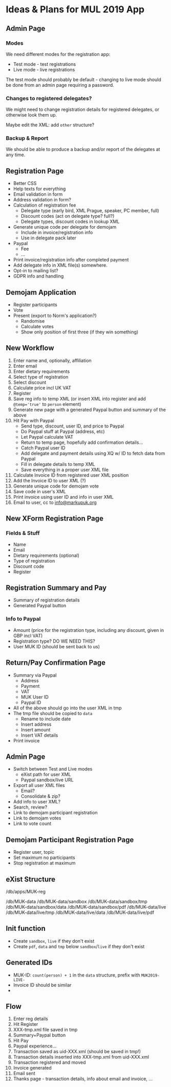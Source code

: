 # Ideas & Plans for MUL 2019 App


## Admin Page

### Modes

We need different modes for the registration app:

* Test mode - test registrations
* Live mode - live registrations

The test mode should probably be default - changing to live mode should be done from an admin page requiring a password.


### Changes to registered delegates?

We might need to change registration details for registered delegates, or otherwise look them up.

Maybe edit the XML: add `other` structure?


### Backup & Report

We should be able to produce a backup and/or report of the delegates at any time.


## Registration Page

* Better CSS
* Help texts for everything
* Email validation in form
* Address validation in form?
* Calculation of registration fee
    - Delegate type (early bird, XML Prague, speaker, PC member, full)
    - Discount codes (act on delegate type? full?)
    - Delegate types, discount codes in lookup XML
* Generate unique code per delegate for demojam
    - Include in invoice/registration info
    - Use in delegate pack later
* Paypal
    - Fee
    - ...
* Print invoice/registration info after completed payment
* Add delegate info in XML file(s) somewhere.
* Opt-in to mailing list?
* GDPR info  and handling


## Demojam Application

* Register participants
* Vote
* Present (export to Norm's application?)
    - Randomise
    - Calculate votes
    - Show only position of first three (if they win something)


## New Workflow

1. Enter name and, optionally, affiliation
2. Enter email
3. Enter dietary requirements
4. Select type of registration
5. Select discount
6. Calculate price incl UK VAT
7. Register 
8. Save reg info to temp XML (or insert XML into register and add `@temp='true'` to `person` element)
9. Generate new page with a generated Paypal button and summary of the above
10. Hit Pay with Paypal
    - Send type, discount, user ID, and price to Paypal
    - Do Paypal stuff at Paypal (address, etc)
    - Let Paypal calculate VAT
    - Return to temp page, hopefully add confirmation details...
    - Catch Paypal user ID
    - Add delegate and payment details using XQ w/ ID to fetch data from Paypal
    - Fill in delegate details to temp XML
    - Save everything in a proper user XML file
11. Calculate Invoice ID from registered user XML position
12. Add the Invoice ID to user XML (?)
13. Generate unique code for demojam vote
14. Save code in user's XML
15. Print invoice using user ID and info in user XML
16. Email to user, cc to info@markupuk.org


## New XForm Registration Page

### Fields & Stuff

* Name
* Email
* Dietary requirements (optional)
* Type of registration
* Discount code
* Register


## Registration Summary and Pay

* Summary of registration details
* Generated Paypal button

### Info to Paypal

* Amount (price for the registration type, including any discount, given in GBP incl VAT)
* Registration type? DO WE NEED THIS?
* User MUK ID (should be sent back to us)


## Return/Pay Confirmation Page

* Summary via Paypal
    - Address
    - Payment
    - VAT
    - MUK User ID
    - Paypal ID
* All of the above should go into the user XML in tmp
* The tmp file should be copied to `data`
    - Rename to include date
    - Insert address
    - Insert amount
    - Insert VAT details
* Print invoice


## Admin Page

* Switch between Test and Live modes
    - eXist path for user XML
    - Paypal sandbox/live URL
* Export all user XML files
    - Email?
    - Consolidate & zip?
* Add info to user XML?
* Search, review?
* Link to demojam participant registration
* Link to demojam votes
* Link to vote count


## Demojam Participant Registration Page

* Register user, topic
* Set maximum no participants
* Stop registration at maximum


## eXist Structure

/db/apps/MUK-reg

/db/MUK-data
/db/MUK-data/sandbox
/db/MUK-data/sandbox/tmp
/db/MUK-data/sandbox/data
/db/MUK-data/sandbox/pdf
/db/MUK-data/live
/db/MUK-data/live/tmp
/db/MUK-data/live/data
/db/MUK-data/live/pdf


## Init function

* Create `sandbox`, `live` if they don't exist
* Create `pdf`, `data` and `tmp` below `sandbox`/`live` if they don't exist


## Generated IDs

* MUK-ID: `count(person) + 1` in the `data` structure, prefix with `MUK2019-LIVE-`
* Invoice ID should be similar
* 


## Flow

1. Enter reg details
2. Hit Register
3. XXX-tmp.xml file saved in tmp
4. Summary+Paypal button
5. Hit Pay
6. Paypal experience...
7. Transaction saved as uid-XXX.xml (should be saved in tmp!)
8. Transaction details inserted into XXX-tmp.xml from uid-XXX.xml
9. Transaction registered and moved
10. Invoice generated
11. Email sent
12. Thanks page - transaction details, info about email and invoice, ...



